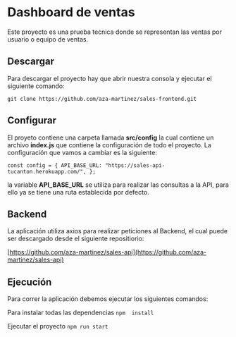 # Dashboard de ventas
Este proyecto es una prueba tecnica donde se representan las ventas por usuario o equipo de ventas.

## Descargar
Para descargar el proyecto hay que abrir nuestra consola y ejecutar el siguiente comando:

`git clone https://github.com/aza-martinez/sales-frontend.git`

## Configurar
El proyeto contiene una carpeta llamada **src/config** la cual contiene un archivo **index.js** que contiene la configuración de todo el proyecto. La configuración que vamos a cambiar es la siguiente:

`const config = {
  API_BASE_URL: "https://sales-api-tucanton.herokuapp.com/",
};`

la variable **API_BASE_URL** se utiliza para realizar las consultas a la API, para ello ya se tiene una ruta establecida por defecto.

## Backend
La aplicación utiliza axios para realizar peticiones al Backend, el cual puede ser descargado desde el siguiente repositiorio:

[https://github.com/aza-martinez/sales-api](https://github.com/aza-martinez/sales-api)

## Ejecución
Para correr la aplicación debemos ejecutar los siguientes comandos:

Para instalar todas las dependencias
`npm  install`

Ejecutar el proyecto
`npm run start`